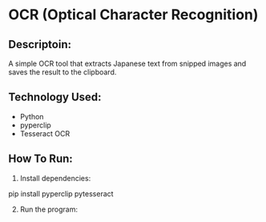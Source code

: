 # OCR (Optical Character Recognition)

## Descriptoin:
A simple OCR tool that extracts Japanese text from snipped images and saves the result to the clipboard.

## Technology Used:
- Python
- pyperclip
- Tesseract OCR

## How To Run:
1. Install dependencies:
   
pip install pyperclip pytesseract

2. Run the program:
